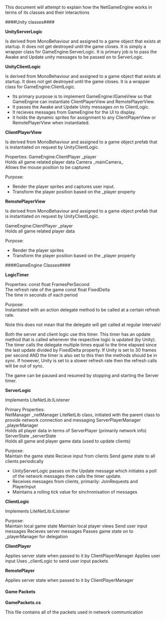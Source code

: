 This document will attempt to explain how the NetGameEngine works in terms of its classes and their interactions

####Unity classes####

**UnityServerLogic**

Is derived from MonoBehaviour and assigned to a game object that exists at startup. It does not get destroyed until the game closes. It is simply a wrapper class for GameEngine:ServerLogic. It is primary job is to pass the Awake and Update unity messages to be passed on to ServerLogic.

**UnityClientLogic**

Is derived from MonoBehaviour and assigned to a game object that exists at startup. It does not get destroyed until the game closes. It is a wrapper class for GameEngine:ClientLogic.

- Its primary purpose is to implement GameEngine:IGameView so that GameEngine can instantiate ClientPlayerView and RemotePlayerView. 
- It passes the Awake and Update Unity messages on to ClientLogic.
- It recieves messages from GameEngine for the UI to display.
- It holds the dynamic sprites for assignment to any ClientPlayerView or RemotePlayerView when instantiated.

**ClientPlayerView**

Is derived from MonoBehaviour and assigned to a game object prefab that is instantiated on request by UnityClientLogic.

Properties:
GameEngine:ClientPlayer \_player  
    Holds all game related player data
Camera \_mainCamera_  
    Allows the mouse position to be captured
    
Purpose:  
- Render the player sprites and captures user input.
- Transform the player position based on the \_player property  

**RemotePlayerView**

Is derived from MonoBehaviour and assigned to a game object prefab that is instantiated on request by UnityClientLogic.

GameEngine:ClientPlayer \_player  
    Holds all game related player data

Purpose:  
- Render the player sprites
- Transform the player position based on the \_player property  

####GameEngine Classes####

**LogicTimer**

Properties:
const float FramesPerSecond  
    The refresh rate of the game
const float FixedDelta  
    The time in seconds of each period

Purpose:  
Instantiated with an action delegate method to be called at a certain refresh rate.

Note this does not mean that the delegate will get called at regular intervals!

Both the server and client logic use this timer. This timer has an update method that is called whenever the respective logic is updated (by Unity). The timer calls the delegate multiple times equal to the time elapsed since the last update divided by FixedDelta property. If Unity is set to 30 frames per second AND the timer is also set to this then the methods should be in sync. If however, Unity is set to a slower refresh rate then the refresh calls will be out of sync.

The game can be paused and resumed by stopping and starting the Server timer.

**ServerLogic**

Implements LiteNetLib:IListener

Primary Properties:  
NetManager \_netManager
    LiteNetLib class, initiated with the parent class to provide network connection and messaging
ServerPlayerManager \_playerManager  
    Holds all player data in terms of ServerPlayer (primarily network info)
ServerState \_serverState  
    Holds all game and player game data (used to update clients)

Purpose:  
Maintain the game state
Recieve input from clients
Send game state to all clients periodically

- UnityServerLogic passes on the Update message which initiates a poll of the network messages then calls the timer update.
- Receives messages from clients, primarily: JoinRequests and PlayerInput
- Maintains a rolling tick value for sinchronisation of messages


**ClientLogic**

Implements LiteNetLib:IListener

Purpose:  
Maintain local game state
Maintain local player views
Send user input messages
Recieves server messages
Passes game state on to \_playerManager for delegation

**ClientPlayer**

Applies server state when passed to it by ClientPlayerManager
Applies user input
Uses \_clientLogic to send user input packets

**RemotePlayer**

Applies server state when passed to it by ClientPlayerManager


#### Game Packets ####

**GamePackets.cs**

This file contains all of the packets used in network communication

